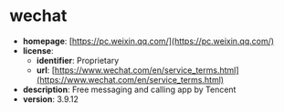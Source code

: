 # wechat

- **homepage**: [https://pc.weixin.qq.com/](https://pc.weixin.qq.com/)
- **license**:
  - **identifier**: Proprietary
  - **url**: [https://www.wechat.com/en/service_terms.html](https://www.wechat.com/en/service_terms.html)
- **description**: Free messaging and calling app by Tencent
- **version**: 3.9.12

